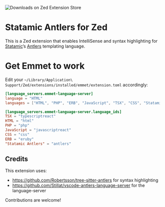 ![Downloads on Zed Extension Store](https://img.shields.io/badge/dynamic/json?url=https%3A%2F%2Fzed-extensions-download-badge.vercel.app%2Fapi%2Fdownloads%3FextensionId%3Dstatamic-antlers&query=%24.download_count&label=Downloads)

# Statamic Antlers for Zed

This is a Zed extension that enables IntelliSense and syntax highlighting for [Statamic](https://statamic.com)’s [Antlers](https://statamic.dev/antlers) templating language.

# Get Emmet to work

Edit your `~/Library/Application\ Support/Zed/extensions/installed/emmet/extension.toml` accordingly:

```toml
[language_servers.emmet-language-server]
language = "HTML"
languages = ["HTML", "PHP", "ERB", "JavaScript", "TSX", "CSS", "Statamic Antlers"]

[language_servers.emmet-language-server.language_ids]
TSX = "typescriptreact"
HTML = "html"
PHP = "php"
JavaScript = "javascriptreact"
CSS = "css"
ERB = "eruby"
"Statamic Antlers" = "antlers"
```


## Credits

This extension uses:

- https://github.com/Robertsson/tree-sitter-antlers for syntax highlighting
- https://github.com/Stillat/vscode-antlers-language-server for the language-server

Contributions are welcome!
